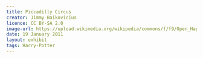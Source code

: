 ```yaml
---
title: Piccadilly Circus
creator: Jimmy Baikovicius
licence: CC BY-SA 2.0
image-url: https://upload.wikimedia.org/wikipedia/commons/f/f9/Open_Happiness_Piccadilly_Circus_Blue-Pink_Hour_120917-1126-jikatu.jpg
date: 19 January 2011
layout: exhibit
tags: Harry-Potter
---
```

